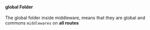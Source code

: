 #### **global** Folder

The global folder inside middleware, means that they are global and commons `middlewares` on **all routes**